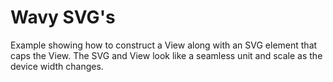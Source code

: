 # Wavy SVG's

Example showing how to construct a View along with an SVG element that caps the View. The SVG and View look like a seamless unit and scale as the device width changes.